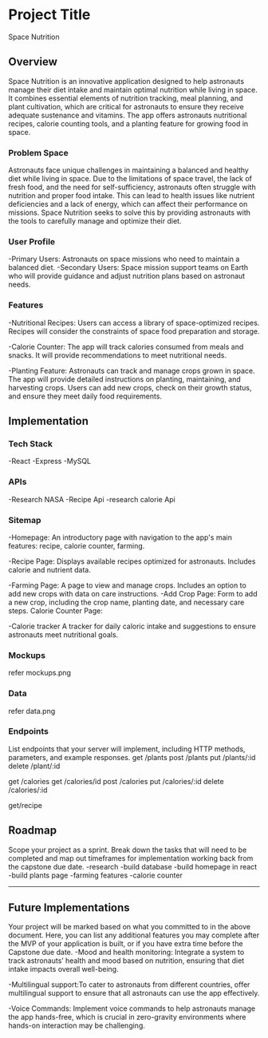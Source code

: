 # Project Title
Space Nutrition
## Overview

Space Nutrition is an innovative application designed to help astronauts manage their diet intake and maintain optimal nutrition while living in space. It combines essential elements of nutrition tracking, meal planning, and plant cultivation, which are critical for astronauts to ensure they receive adequate sustenance and vitamins. The app offers astronauts nutritional recipes, calorie counting tools, and a planting feature for growing food in space.

### Problem Space
Astronauts face unique challenges in maintaining a balanced and healthy diet while living in space. Due to the limitations of space travel, the lack of fresh food, and the need for self-sufficiency, astronauts often struggle with nutrition and proper food intake. This can lead to health issues like nutrient deficiencies and a lack of energy, which can affect their performance on missions. Space Nutrition seeks to solve this by providing astronauts with the tools to carefully manage and optimize their diet.

### User Profile

-Primary Users: Astronauts on space missions who need to maintain a balanced diet.
-Secondary Users: Space mission support teams on Earth who will provide guidance and adjust nutrition plans based on astronaut needs.

### Features

-Nutritional Recipes:
    Users can access a library of space-optimized recipes.
    Recipes will consider the constraints of space food preparation and storage.

-Calorie Counter:
    The app will track calories consumed from meals and snacks.
    It will provide recommendations to meet nutritional needs.

-Planting Feature:
    Astronauts can track and manage crops grown in space.
    The app will provide detailed instructions on planting, maintaining, and harvesting crops.
    Users can add new crops, check on their growth status, and ensure they meet daily food requirements.
## Implementation

### Tech Stack
-React 
-Express
-MySQL

### APIs

-Research NASA
-Recipe Api
-research calorie Api

### Sitemap

-Homepage:
    An introductory page with navigation to the app's main features: recipe, calorie counter, farming.

-Recipe Page:
    Displays available recipes optimized for astronauts. Includes calorie and nutrient data.

-Farming Page:
    A page to view and manage crops.
    Includes an option to add new crops with data on care instructions.
    -Add Crop Page:
        Form to add a new crop, including the crop name, planting date, and necessary care steps.
        Calorie Counter Page:

-Calorie tracker
    A tracker for daily caloric intake and suggestions to ensure astronauts meet nutritional goals.

### Mockups
refer mockups.png
### Data

refer data.png
### Endpoints

List endpoints that your server will implement, including HTTP methods, parameters, and example responses.
get /plants
post /plants
put /plants/:id
delete /plant/:id

get /calories
get /calories/id
post /calories
put /calories/:id
delete /calories/:id

get/recipe



## Roadmap

Scope your project as a sprint. Break down the tasks that will need to be completed and map out timeframes for implementation working back from the capstone due date. 
-research
-build database
-build homepage in react 
-build plants page
-farming features
-calorie counter

---

## Future Implementations
Your project will be marked based on what you committed to in the above document. Here, you can list any additional features you may complete after the MVP of your application is built, or if you have extra time before the Capstone due date.
-Mood and health monitoring: Integrate a system to track astronauts’ health and mood based on nutrition, ensuring that diet intake impacts overall well-being.

-Multilingual support:To cater to astronauts from different countries, offer multilingual support to ensure that all astronauts can use the app effectively.

-Voice Commands: Implement voice commands to help astronauts manage the app hands-free, which is crucial in zero-gravity environments where hands-on interaction may be challenging.


